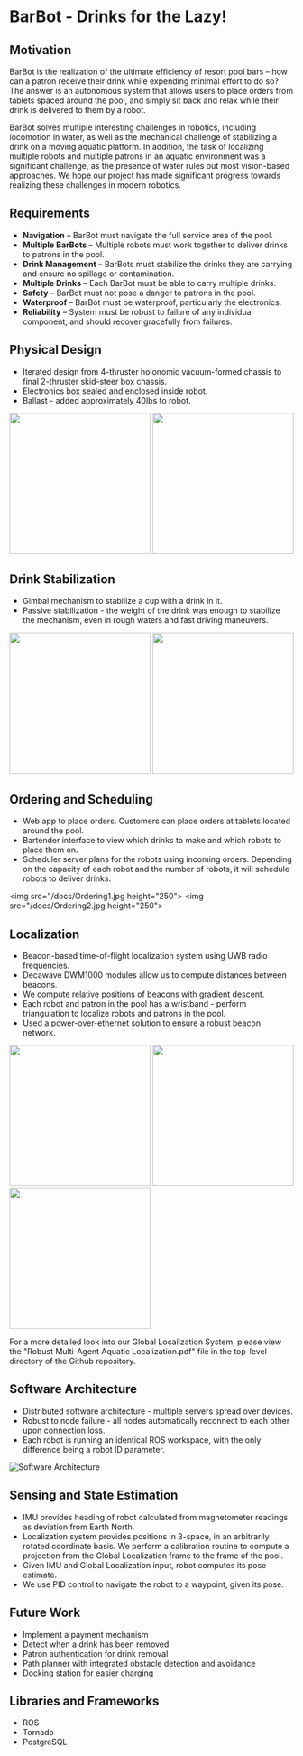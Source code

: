 # BarBot - Drinks for the Lazy!

## Motivation
BarBot is the realization of the ultimate efficiency of resort pool bars – how can a patron receive their drink while expending minimal effort to do so? The answer is an autonomous system that allows users to place  orders from tablets spaced around the pool, and simply sit back and relax while their drink is delivered to them by a robot. 

BarBot solves multiple interesting challenges in robotics, including locomotion in water, as well as the mechanical challenge of stabilizing a drink on a moving aquatic platform. In addition, the task of localizing multiple robots and multiple patrons in an aquatic environment was a significant challenge, as the presence of water rules out most vision-based approaches. We hope our project has made significant progress towards realizing these challenges in modern robotics.

## Requirements
* __Navigation__ – BarBot must navigate the full service area of the pool. 
* __Multiple BarBots__ – Multiple robots must work together to deliver drinks to patrons in the pool.
* __Drink Management__ – BarBots must stabilize the drinks they are carrying and ensure no spillage or contamination.
* __Multiple Drinks__ – Each BarBot must be able to carry multiple drinks. 
* __Safety__ – BarBot must not pose a danger to patrons in the pool.
* __Waterproof__ – BarBot must be waterproof, particularly the electronics. 
* __Reliability__ – System must be robust to failure of any individual component, and should recover gracefully from failures. 

## Physical Design
* Iterated design from 4-thruster holonomic vacuum-formed chassis to final 2-thruster skid-steer box chassis.
* Electronics box sealed and enclosed inside robot.
* Ballast - added approximately 40lbs to robot.

<img src="/docs/Physical1.jpg" height="250"> <img src="/docs/Physical2.jpg" height="250">

## Drink Stabilization
* Gimbal mechanism to stabilize a cup with a drink in it.
* Passive stabilization - the weight of the drink was enough to stabilize the mechanism, even in rough waters and fast driving maneuvers. 

<img src="/docs/Gimbal1.jpg" height="250"> <img src="/docs/Gimbal2.jpg" height="250">

## Ordering and Scheduling
* Web app to place orders. Customers can place orders at tablets located around the pool.
* Bartender interface to view which drinks to make and which robots to place them on.
* Scheduler server plans for the robots using incoming orders. Depending on the capacity of each robot and the number of robots, it will schedule robots to deliver drinks. 

<img src="/docs/Ordering1.jpg height="250"> <img src="/docs/Ordering2.jpg height="250">

## Localization
* Beacon-based time-of-flight localization system using UWB radio frequencies.
* Decawave DWM1000 modules allow us to compute distances between beacons. 
* We compute relative positions of beacons with gradient descent.
* Each robot and patron in the pool has a wristband - perform triangulation to localize robots and patrons in the pool. 
* Used a power-over-ethernet solution to ensure a robust beacon network.

<img src="/docs/GLS1.jpg" height="250"> <img src="/docs/GLS2.jpg" height="250">
<img src="/docs/GLS3.jpg" height="250">

For a more detailed look into our Global Localization System, please view the "Robust Multi-Agent Aquatic Localization.pdf" file in the top-level directory of the Github repository. 

## Software Architecture
* Distributed software architecture - multiple servers spread over devices.
* Robust to node failure - all nodes automatically reconnect to each other upon connection loss.
* Each robot is running an identical ROS workspace, with the only difference being a robot ID parameter.

![Software Architecture](/docs/SoftwareArch.jpg "Software Architecture")

## Sensing and State Estimation
* IMU provides heading of robot calculated from magnetometer readings as deviation from Earth North.
* Localization system provides positions in 3-space, in an arbitrarily rotated coordinate basis. We perform a calibration routine to compute a projection from the Global Localization frame to the frame of the pool.
* Given IMU and Global Localization input, robot computes its pose estimate.
* We use PID control to navigate the robot to a waypoint, given its pose.

## Future Work
* Implement a payment mechanism 
* Detect when a drink has been removed
* Patron authentication for drink removal
* Path planner with integrated obstacle detection and avoidance
* Docking station for easier charging

## Libraries and Frameworks
* ROS
* Tornado
* PostgreSQL
